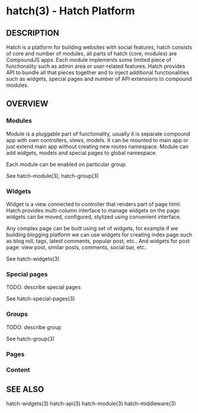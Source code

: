 hatch(3) - Hatch Platform
=========================

## DESCRIPTION

Hatch is a platform for building websites with social features, hatch consists
of core and number of modules, all parts of hatch (core, modules) are CompoundJS
apps. Each module implements some limited piece of functionality such as admin
area or user-related features. Hatch provides API to bundle all that pieces
together and to inject additional functionalities such as widgets, special pages
and number of API extensions to compound modules.

## OVERVIEW

### Modules

Module is a pluggable part of functionality, usually it is separate compound app
with own controllers, views, models. It can be mounted to main app or just
extend main app without creating new routes namespace. Module can add widgets,
models and special pages to global namespace.

Each module can be enabled on particular group.

See hatch-module(3), hatch-group(3)

### Widgets

Widget is a view connected to controller that renders part of page html. Hatch
provides multi-column interface to manage widgets on the page: widgets can be
moved, configured, stylized using convenient interface.

Any complex page can be built using set of widgets, for example if we building
blogging platform we can use widgets for creating index page such as blog roll,
tags, latest comments, popular post, etc.. And widgets for post page: view post,
similar posts, comments, social bar, etc..

See hatch-widgets(3)

### Special pages

TODO: describe special pages

See hatch-special-pages(3)

### Groups

TODO: describe group

See hatch-group(3)

### Pages

### Content

## SEE ALSO

hatch-widgets(3) hatch-api(3) hatch-module(3) hatch-middleware(3)
